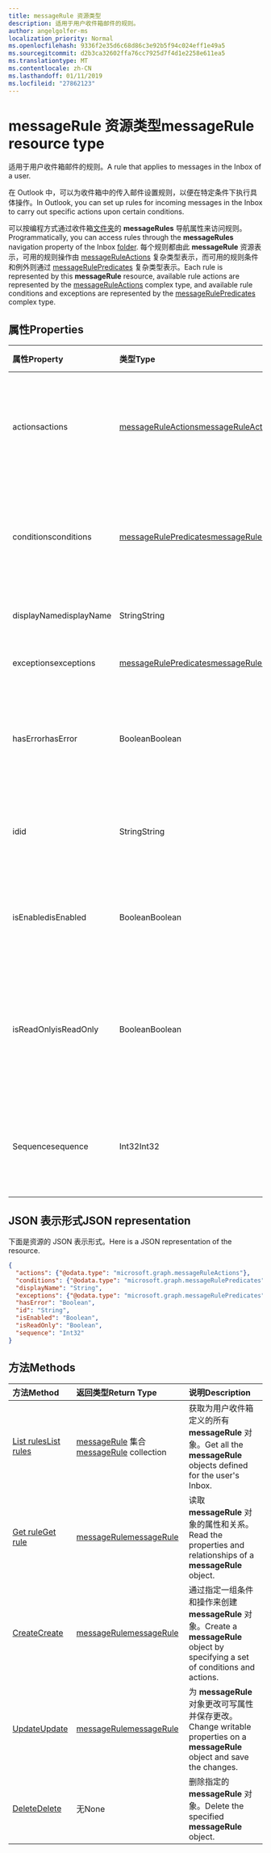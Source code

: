 ```yaml
---
title: messageRule 资源类型
description: 适用于用户收件箱邮件的规则。
author: angelgolfer-ms
localization_priority: Normal
ms.openlocfilehash: 9336f2e35d6c68d86c3e92b5f94c024eff1e49a5
ms.sourcegitcommit: d2b3ca32602ffa76cc7925d7f4d1e2258e611ea5
ms.translationtype: MT
ms.contentlocale: zh-CN
ms.lasthandoff: 01/11/2019
ms.locfileid: "27862123"
---
```

# <a name="messagerule-resource-type"></a><span data-ttu-id="6b0a5-103">messageRule 资源类型</span><span class="sxs-lookup"><span data-stu-id="6b0a5-103">messageRule resource type</span></span>


<span data-ttu-id="6b0a5-104">适用于用户收件箱邮件的规则。</span><span class="sxs-lookup"><span data-stu-id="6b0a5-104">A rule that applies to messages in the Inbox of a user.</span></span>

<span data-ttu-id="6b0a5-105">在 Outlook 中，可以为收件箱中的传入邮件设置规则，以便在特定条件下执行具体操作。</span><span class="sxs-lookup"><span data-stu-id="6b0a5-105">In Outlook, you can set up rules for incoming messages in the Inbox to carry out specific actions upon certain conditions.</span></span> 

<span data-ttu-id="6b0a5-106">可以按编程方式通过收件箱[文件夹](mailfolder.md)的 **messageRules** 导航属性来访问规则。</span><span class="sxs-lookup"><span data-stu-id="6b0a5-106">Programmatically, you can access rules through the **messageRules** navigation property of the Inbox [folder](mailfolder.md).</span></span> <span data-ttu-id="6b0a5-107">每个规则都由此 **messageRule** 资源表示，可用的规则操作由 [messageRuleActions](messageruleactions.md) 复杂类型表示，而可用的规则条件和例外则通过 [messageRulePredicates](messagerulepredicates.md) 复杂类型表示。</span><span class="sxs-lookup"><span data-stu-id="6b0a5-107">Each rule is represented by this **messageRule** resource, available rule actions are represented by the [messageRuleActions](messageruleactions.md) complex type, and available rule conditions and exceptions are represented by the [messageRulePredicates](messagerulepredicates.md) complex type.</span></span>


## <a name="properties"></a><span data-ttu-id="6b0a5-108">属性</span><span class="sxs-lookup"><span data-stu-id="6b0a5-108">Properties</span></span>
| <span data-ttu-id="6b0a5-109">属性</span><span class="sxs-lookup"><span data-stu-id="6b0a5-109">Property</span></span>     | <span data-ttu-id="6b0a5-110">类型</span><span class="sxs-lookup"><span data-stu-id="6b0a5-110">Type</span></span>   |<span data-ttu-id="6b0a5-111">说明</span><span class="sxs-lookup"><span data-stu-id="6b0a5-111">Description</span></span>|
|:---------------|:--------|:----------|
| <span data-ttu-id="6b0a5-112">actions</span><span class="sxs-lookup"><span data-stu-id="6b0a5-112">actions</span></span> | [<span data-ttu-id="6b0a5-113">messageRuleActions</span><span class="sxs-lookup"><span data-stu-id="6b0a5-113">messageRuleActions</span></span>](messageruleactions.md) | <span data-ttu-id="6b0a5-114">满足相应条件时对邮件执行的操作。</span><span class="sxs-lookup"><span data-stu-id="6b0a5-114">Actions to be taken on a message when the corresponding conditions are fulfilled.</span></span> |
| <span data-ttu-id="6b0a5-115">conditions</span><span class="sxs-lookup"><span data-stu-id="6b0a5-115">conditions</span></span> | [<span data-ttu-id="6b0a5-116">messageRulePredicates</span><span class="sxs-lookup"><span data-stu-id="6b0a5-116">messageRulePredicates</span></span>](messagerulepredicates.md) | <span data-ttu-id="6b0a5-117">满足条件时，将触发该规则的相应操作。</span><span class="sxs-lookup"><span data-stu-id="6b0a5-117">Conditions that when fulfilled, will trigger the corresponding actions for that rule.</span></span> |
| <span data-ttu-id="6b0a5-118">displayName</span><span class="sxs-lookup"><span data-stu-id="6b0a5-118">displayName</span></span> | <span data-ttu-id="6b0a5-119">String</span><span class="sxs-lookup"><span data-stu-id="6b0a5-119">String</span></span> | <span data-ttu-id="6b0a5-120">规则的显示名称。</span><span class="sxs-lookup"><span data-stu-id="6b0a5-120">The display name of the rule.</span></span> |
| <span data-ttu-id="6b0a5-121">exceptions</span><span class="sxs-lookup"><span data-stu-id="6b0a5-121">exceptions</span></span> | [<span data-ttu-id="6b0a5-122">messageRulePredicates</span><span class="sxs-lookup"><span data-stu-id="6b0a5-122">messageRulePredicates</span></span>](messagerulepredicates.md) | <span data-ttu-id="6b0a5-123">规则的例外情况。</span><span class="sxs-lookup"><span data-stu-id="6b0a5-123">Exception conditions for the rule.</span></span> |
| <span data-ttu-id="6b0a5-124">hasError</span><span class="sxs-lookup"><span data-stu-id="6b0a5-124">hasError</span></span> | <span data-ttu-id="6b0a5-125">Boolean</span><span class="sxs-lookup"><span data-stu-id="6b0a5-125">Boolean</span></span> | <span data-ttu-id="6b0a5-126">指示规则是否处于错误状态。</span><span class="sxs-lookup"><span data-stu-id="6b0a5-126">Indicates whether the rule is in an error condition.</span></span> <span data-ttu-id="6b0a5-127">只读。</span><span class="sxs-lookup"><span data-stu-id="6b0a5-127">Read-only.</span></span> |
| <span data-ttu-id="6b0a5-128">id</span><span class="sxs-lookup"><span data-stu-id="6b0a5-128">id</span></span> |<span data-ttu-id="6b0a5-129">String</span><span class="sxs-lookup"><span data-stu-id="6b0a5-129">String</span></span>|<span data-ttu-id="6b0a5-130">规则的唯一标识符。</span><span class="sxs-lookup"><span data-stu-id="6b0a5-130">The unique identifier of the rule.</span></span> <span data-ttu-id="6b0a5-131">只读。</span><span class="sxs-lookup"><span data-stu-id="6b0a5-131">Read-only.</span></span>|
| <span data-ttu-id="6b0a5-132">isEnabled</span><span class="sxs-lookup"><span data-stu-id="6b0a5-132">isEnabled</span></span> | <span data-ttu-id="6b0a5-133">Boolean</span><span class="sxs-lookup"><span data-stu-id="6b0a5-133">Boolean</span></span> | <span data-ttu-id="6b0a5-134">指示是否启用规则以应用到邮件。</span><span class="sxs-lookup"><span data-stu-id="6b0a5-134">Indicates whether the rule is enabled to be applied to messages.</span></span> |
| <span data-ttu-id="6b0a5-135">isReadOnly</span><span class="sxs-lookup"><span data-stu-id="6b0a5-135">isReadOnly</span></span> | <span data-ttu-id="6b0a5-136">Boolean</span><span class="sxs-lookup"><span data-stu-id="6b0a5-136">Boolean</span></span> | <span data-ttu-id="6b0a5-137">表示规则是否为只读且无法由规则 REST API 修改或删除。</span><span class="sxs-lookup"><span data-stu-id="6b0a5-137">Indicates if the rule is read-only and cannot be modified or deleted by the rules REST API.</span></span> |
| <span data-ttu-id="6b0a5-138">Sequence</span><span class="sxs-lookup"><span data-stu-id="6b0a5-138">sequence</span></span> | <span data-ttu-id="6b0a5-139">Int32</span><span class="sxs-lookup"><span data-stu-id="6b0a5-139">Int32</span></span> | <span data-ttu-id="6b0a5-140">表示在其他规则中执行规则的顺序。</span><span class="sxs-lookup"><span data-stu-id="6b0a5-140">Indicates the order in which the rule is executed, among other rules.</span></span> |


## <a name="json-representation"></a><span data-ttu-id="6b0a5-141">JSON 表示形式</span><span class="sxs-lookup"><span data-stu-id="6b0a5-141">JSON representation</span></span>
<span data-ttu-id="6b0a5-142">下面是资源的 JSON 表示形式。</span><span class="sxs-lookup"><span data-stu-id="6b0a5-142">Here is a JSON representation of the resource.</span></span>

<!-- {
  "blockType": "resource",
  "optionalProperties": [
   ],
   "baseType": "microsoft.graph.entity",
  "@odata.type": "microsoft.graph.messageRule"
}-->

```json
{
  "actions": {"@odata.type": "microsoft.graph.messageRuleActions"},
  "conditions": {"@odata.type": "microsoft.graph.messageRulePredicates"},
  "displayName": "String",
  "exceptions": {"@odata.type": "microsoft.graph.messageRulePredicates"},
  "hasError": "Boolean",
  "id": "String",
  "isEnabled": "Boolean",
  "isReadOnly": "Boolean",
  "sequence": "Int32"
}

```

## <a name="methods"></a><span data-ttu-id="6b0a5-143">方法</span><span class="sxs-lookup"><span data-stu-id="6b0a5-143">Methods</span></span>
| <span data-ttu-id="6b0a5-144">方法</span><span class="sxs-lookup"><span data-stu-id="6b0a5-144">Method</span></span>           | <span data-ttu-id="6b0a5-145">返回类型</span><span class="sxs-lookup"><span data-stu-id="6b0a5-145">Return Type</span></span>    |<span data-ttu-id="6b0a5-146">说明</span><span class="sxs-lookup"><span data-stu-id="6b0a5-146">Description</span></span>|
|:---------------|:--------|:----------|
|[<span data-ttu-id="6b0a5-147">List rules</span><span class="sxs-lookup"><span data-stu-id="6b0a5-147">List rules</span></span>](../api/mailfolder-list-messagerules.md) | <span data-ttu-id="6b0a5-148">[messageRule](messagerule.md) 集合</span><span class="sxs-lookup"><span data-stu-id="6b0a5-148">[messageRule](messagerule.md) collection</span></span> |<span data-ttu-id="6b0a5-149">获取为用户收件箱定义的所有 **messageRule** 对象。</span><span class="sxs-lookup"><span data-stu-id="6b0a5-149">Get all the **messageRule** objects defined for the user's Inbox.</span></span>|
|[<span data-ttu-id="6b0a5-150">Get rule</span><span class="sxs-lookup"><span data-stu-id="6b0a5-150">Get rule</span></span>](../api/messagerule-get.md) | [<span data-ttu-id="6b0a5-151">messageRule</span><span class="sxs-lookup"><span data-stu-id="6b0a5-151">messageRule</span></span>](messagerule.md) |<span data-ttu-id="6b0a5-152">读取 **messageRule** 对象的属性和关系。</span><span class="sxs-lookup"><span data-stu-id="6b0a5-152">Read the properties and relationships of a **messageRule** object.</span></span>|
|[<span data-ttu-id="6b0a5-153">Create</span><span class="sxs-lookup"><span data-stu-id="6b0a5-153">Create</span></span>](../api/mailfolder-post-messagerules.md) | [<span data-ttu-id="6b0a5-154">messageRule</span><span class="sxs-lookup"><span data-stu-id="6b0a5-154">messageRule</span></span>](messagerule.md) |<span data-ttu-id="6b0a5-155">通过指定一组条件和操作来创建 **messageRule** 对象。</span><span class="sxs-lookup"><span data-stu-id="6b0a5-155">Create a **messageRule** object by specifying a set of conditions and actions.</span></span>|
|[<span data-ttu-id="6b0a5-156">Update</span><span class="sxs-lookup"><span data-stu-id="6b0a5-156">Update</span></span>](../api/messagerule-update.md) | [<span data-ttu-id="6b0a5-157">messageRule</span><span class="sxs-lookup"><span data-stu-id="6b0a5-157">messageRule</span></span>](messagerule.md) |<span data-ttu-id="6b0a5-158">为 **messageRule** 对象更改可写属性并保存更改。</span><span class="sxs-lookup"><span data-stu-id="6b0a5-158">Change writable properties on a **messageRule** object and save the changes.</span></span> |
|[<span data-ttu-id="6b0a5-159">Delete</span><span class="sxs-lookup"><span data-stu-id="6b0a5-159">Delete</span></span>](../api/messagerule-delete.md) | <span data-ttu-id="6b0a5-160">无</span><span class="sxs-lookup"><span data-stu-id="6b0a5-160">None</span></span> |<span data-ttu-id="6b0a5-161">删除指定的 **messageRule** 对象。</span><span class="sxs-lookup"><span data-stu-id="6b0a5-161">Delete the specified **messageRule** object.</span></span> |

<!-- uuid: 8fcb5dbc-d5aa-4681-8e31-b001d5168d79
2015-10-25 14:57:30 UTC -->
<!-- {
  "type": "#page.annotation",
  "description": "messageRule resource",
  "keywords": "",
  "section": "documentation",
  "tocPath": ""
}-->
